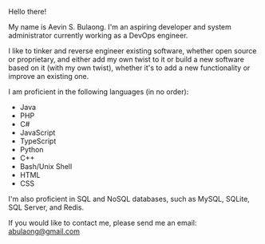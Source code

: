 Hello there!

My name is Aevin S. Bulaong. I'm an aspiring developer and system administrator currently working as a DevOps engineer. 

I like to tinker and reverse engineer existing software, whether open source or proprietary, and either add my own twist to it or build a new software based on it (with my own twist), whether it's to add a new functionality or improve an existing one. 

I am proficient in the following languages (in no order):
- Java
- PHP
- C# 
- JavaScript
- TypeScript
- Python
- C++
- Bash/Unix Shell
- HTML
- CSS

I'm also proficient in SQL and NoSQL databases, such as MySQL, SQLite, SQL Server, and Redis.

If you would like to contact me, please send me an email: abulaong@gmail.com
